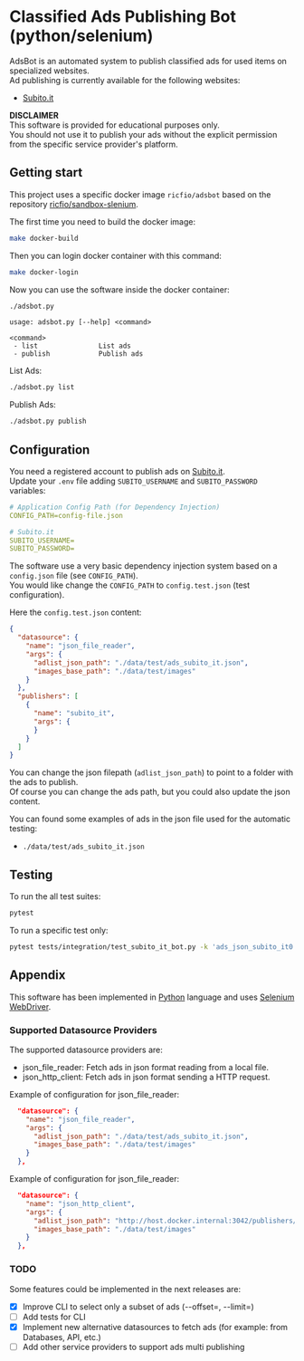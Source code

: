 # Classified Ads Publishing Bot (python/selenium)

AdsBot is an automated system to publish classified ads for used items on specialized websites.  
Ad publishing is currently available for the following websites:

- [Subito.it](https://www.subito.it)

**DISCLAIMER**  
This software is provided for educational purposes only.  
You should not use it to publish your ads without the explicit permission from the specific service provider's platform.

## Getting start

This project uses a specific docker image `ricfio/adsbot` based on the repository [ricfio/sandbox-slenium](https://github.com/ricfio/sandbox-selenium).  

The first time you need to build the docker image:  

```bash
make docker-build
```

Then you can login docker container with this command:  

```bash
make docker-login
```

Now you can use the software inside the docker container:

```bash
./adsbot.py
```

```console
usage: adsbot.py [--help] <command>

<command>
 - list               List ads
 - publish            Publish ads
```

List Ads:

```bash
./adsbot.py list
```

Publish Ads:

```bash
./adsbot.py publish
```

## Configuration

You need a registered account to publish ads on [Subito.it](https://www.subito.it).  
Update your `.env` file adding `SUBITO_USERNAME` and `SUBITO_PASSWORD` variables:  

```yaml
# Application Config Path (for Dependency Injection)
CONFIG_PATH=config-file.json

# Subito.it
SUBITO_USERNAME=
SUBITO_PASSWORD=
```

The software use a very basic dependency injection system based on a `config.json` file (see `CONFIG_PATH`).  
You would like change the `CONFIG_PATH` to `config.test.json` (test configuration).  

Here the `config.test.json` content:

```json
{
  "datasource": {
    "name": "json_file_reader",
    "args": {
      "adlist_json_path": "./data/test/ads_subito_it.json",
      "images_base_path": "./data/test/images"
    }
  },
  "publishers": [
    {
      "name": "subito_it",
      "args": {
      }
    }
  ]
}
```

You can change the json filepath (`adlist_json_path`) to point to a folder with the ads to publish.  
Of course you can change the ads path, but you could also update the json content.  

You can found some examples of ads in the json file used for the automatic testing:  

- `./data/test/ads_subito_it.json`

## Testing

To run the all test suites:

```bash
pytest
```

To run a specific test only:

```bash
pytest tests/integration/test_subito_it_bot.py -k 'ads_json_subito_it0'
```

## Appendix

This software has been implemented in [Python](https://www.python.org/) language and uses [Selenium WebDriver](https://www.selenium.dev/documentation/webdriver/).

### Supported Datasource Providers

The supported datasource providers are:  

- json_file_reader: Fetch ads in json format reading from a local file.
- json_http_client: Fetch ads in json format sending a HTTP request.

Example of configuration for json_file_reader:

```json
  "datasource": {
    "name": "json_file_reader",
    "args": {
      "adlist_json_path": "./data/test/ads_subito_it.json",
      "images_base_path": "./data/test/images"
    }
  },
```

Example of configuration for json_file_reader:

```json
  "datasource": {
    "name": "json_http_client",
    "args": {
      "adlist_json_path": "http://host.docker.internal:3042/publishers/subito_it/ads",
      "images_base_path": "./data/test/images"
    }
  },
```

### TODO

Some features could be implemented in the next releases are:

- [X] Improve CLI to select only a subset of ads (--offset=, --limit=)
- [ ] Add tests for CLI
- [X] Implement new alternative datasources to fetch ads (for example: from Databases, API, etc.)
- [ ] Add other service providers to support ads multi publishing
